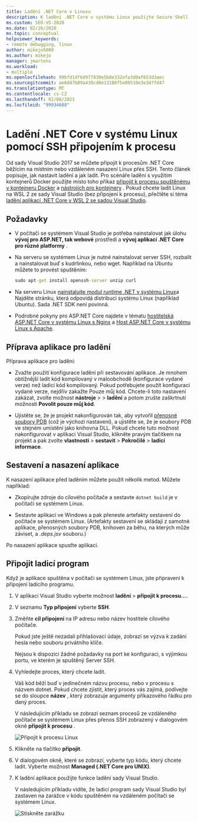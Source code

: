 ```yaml
---
title: Ladění .NET Core v Linuxu
description: K ladění .NET Core v systému Linux použijte Secure Shell (SSH) připojením k procesu. Připravte aplikaci pro ladění. Sestavte a nasaďte aplikaci. Připojte ladicí program.
ms.custom: SEO-VS-2020
ms.date: 02/26/2020
ms.topic: conceptual
helpviewer_keywords:
- remote debugging, linux
author: mikejo5000
ms.author: mikejo
manager: jmartens
ms.workload:
- multiple
ms.openlocfilehash: 99bfd1df6d977830e5b8e332efa3d0af653d3aec
ms.sourcegitcommit: ae6d47b09a439cd0e13180f5e89510e3e347fd47
ms.translationtype: MT
ms.contentlocale: cs-CZ
ms.lasthandoff: 02/08/2021
ms.locfileid: "99934608"
---
```

# <a name="debug-net-core-on-linux-using-ssh-by-attaching-to-a-process"></a>Ladění .NET Core v systému Linux pomocí SSH připojením k procesu

Od sady Visual Studio 2017 se můžete připojit k procesům .NET Core běžícím na místním nebo vzdáleném nasazení Linux přes SSH. Tento článek popisuje, jak nastavit ladění a jak ladit. Pro scénáře ladění s využitím kontejnerů Docker použijte místo toho příkaz [připojit k procesu spuštěnému v kontejneru Docker](../debugger/attach-to-process-running-in-docker-container.md) a [nástrojích pro kontejnery](../containers/edit-and-refresh.md) . Pokud chcete ladit Linux na WSL 2 ze sady Visual Studio (bez připojení k procesu), přečtěte si téma [ladění aplikací .NET Core v WSL 2 se sadou Visual Studio](../debugger/debug-dotnet-core-in-wsl-2.md).

## <a name="prerequisites"></a>Požadavky

- V počítači se systémem Visual Studio je potřeba nainstalovat jak úlohu **vývoj pro ASP.NET, tak webové** prostředí a **vývoj aplikací .NET Core pro různé platformy** .

- Na serveru se systémem Linux je nutné nainstalovat server SSH, rozbalit a nainstalovat buď s kudrlinkou, nebo wget. Například na Ubuntu můžete to provést spuštěním:

  ``` cmd
  sudo apt-get install openssh-server unzip curl
  ```

- Na serveru Linux [nainstalujte modul runtime .NET v systému Linux](/dotnet/core/install/linux)a Najděte stránku, která odpovídá distribuci systému Linux (například Ubuntu). Sada .NET SDK není povinná.

- Podrobné pokyny pro ASP.NET Core najdete v tématu [hostitelská ASP.NET Core v systému Linux s Nginx](/aspnet/core/host-and-deploy/linux-nginx) a [Host ASP.NET Core v systému Linux s Apache](/aspnet/core/host-and-deploy/linux-apache).

## <a name="prepare-your-application-for-debugging"></a>Příprava aplikace pro ladění

Příprava aplikace pro ladění:

- Zvažte použití konfigurace ladění při sestavování aplikace. Je mnohem obtížnější ladit kód kompilovaný v maloobchodě (konfigurace vydané verze) než ladicí kód kompilovaný. Pokud potřebujete použít konfiguraci vydané verze, nejdřív zakažte Pouze můj kód. Chcete-li toto nastavení zakázat, zvolte možnost **nástroje**  >    >  **ladění** a potom zrušte zaškrtnutí možnosti **Povolit pouze můj kód**.

- Ujistěte se, že je projekt nakonfigurován tak, aby vytvořil [přenosné soubory PDB](https://github.com/OmniSharp/omnisharp-vscode/wiki/Portable-PDBs) (což je výchozí nastavení), a ujistěte se, že je soubory PDB ve stejném umístění jako knihovna DLL. Pokud chcete tuto možnost nakonfigurovat v aplikaci Visual Studio, klikněte pravým tlačítkem na projekt a pak zvolte **vlastnosti**  >  **sestavit**  >  **Pokročilé**  >  **ladicí informace**.

## <a name="build-and-deploy-the-application"></a>Sestavení a nasazení aplikace

K nasazení aplikace před laděním můžete použít několik metod. Můžete například:

- Zkopírujte zdroje do cílového počítače a sestavte ```dotnet build``` je v počítači se systémem Linux.

- Sestavte aplikaci ve Windows a pak přeneste artefakty sestavení do počítače se systémem Linux. (Artefakty sestavení se skládají z samotné aplikace, přenosných soubory PDB, knihoven za běhu, na kterých může záviset, a *.deps.jsv* souboru.)

Po nasazení aplikace spusťte aplikaci.

## <a name="attach-the-debugger"></a>Připojit ladicí program

Když je aplikace spuštěna v počítači se systémem Linux, jste připraveni k připojení ladicího programu.

1. V aplikaci Visual Studio vyberte možnost **ladění**  >  **připojit k procesu...**.

1. V seznamu **Typ připojení** vyberte **SSH**.

1. Změňte **cíl připojení** na IP adresu nebo název hostitele cílového počítače.

   Pokud jste ještě nezadali přihlašovací údaje, zobrazí se výzva k zadání hesla nebo souboru privátního klíče.

   Nejsou k dispozici žádné požadavky na port ke konfiguraci, s výjimkou portu, ve kterém je spuštěný Server SSH.

1. Vyhledejte proces, který chcete ladit.

   Váš kód běží buď v jedinečném názvu procesu, nebo v procesu s názvem dotnet. Pokud chcete zjistit, který proces vás zajímá, podívejte se do sloupce **název** , který zobrazuje argumenty příkazového řádku pro daný proces.

   V následujícím příkladu se zobrazí seznam procesů ze vzdáleného počítače se systémem Linux přes přenos SSH zobrazený v dialogovém okně **připojit k procesu** .

   ![Připojit k procesu Linux](media/remote-debug-linux-over-ssh-attach.png)

1. Klikněte na tlačítko **připojit**.

1. V dialogovém okně, které se zobrazí, vyberte typ kódu, který chcete ladit. Vyberte možnost **Managed (.NET Core pro UNIX)**.

1. K ladění aplikace použijte funkce ladění sady Visual Studio.

   V následujícím příkladu vidíte, že ladicí program sady Visual Studio byl zastaven na zarážce v kódu spuštěném na vzdáleném počítači se systémem Linux.

   ![Stiskněte zarážku](media/remote-debug-linux-over-ssh-hit-breakpoint.png)